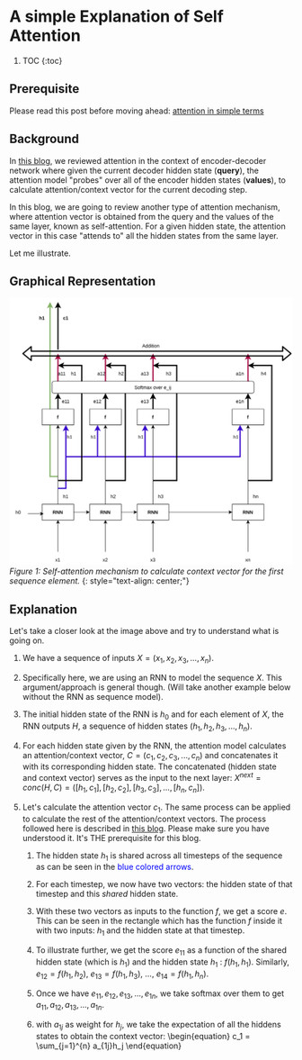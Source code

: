 # A simple Explanation of Self Attention 

1. TOC
{:toc}

## Prerequisite

Please read this post before moving ahead: [attention in simple terms](https://nonlocal.github.io/2020/04/07/attention.html)


## Background

In [this blog](https://nonlocal.github.io/2020/04/07/attention.html), we reviewed attention in the context of encoder-decoder network where given the current decoder hidden state (**query**), the attention model "probes" over all of the encoder hidden states (**values**), to calculate attention/context vector for the current decoding step.

In this blog, we are going to review another type of attention mechanism, where attention vector is obtained from the query and the values of the same layer, known as self-attention. For a given hidden state, the attention vector in this case "attends to" all the hidden states from the same layer.

Let me illustrate. 

## Graphical Representation

![](/images/Attention.jpg)
*Figure 1: Self-attention mechanism to calculate context vector for the first sequence element.*
{: style="text-align: center;"}


## Explanation
Let's take a closer look at the image above and try to understand what is going on.
 
1. We have a sequence of inputs $X = (x_1, x_2, x_3, ..., x_n)$.
2. Specifically here, we are using an RNN to model the sequence $X$. This argument/approach is general though. (Will take another example below without the RNN as sequence model).
3. The initial hidden state of the RNN is $h_0$ and for each element of $X$, the RNN outputs $H$, a sequence of hidden states $(h_1, h_2, h_3, ..., h_n)$.
4. For each hidden state given by the RNN, the attention model calculates an attention/context vector, $C = (c_1, c_2, c_3, ..., c_n)$ and concatenates it with its corresponding hidden state. The concatenated (hidden state and context vector) serves as the input to the next layer: $X^{next} = conc(H, C) = ([h_1, c_1], [h_2, c_2], [h_3, c_3], ..., [h_n, c_n])$.
5. Let's calculate the attention vector $c_1$. The same process can be applied to calculate the rest of the attention/context vectors. The process followed here is described in [this blog](https://nonlocal.github.io/2020/04/07/attention.html). Please make sure you have understood it. It's THE prerequisite for this blog.

    1. The hidden state $h_1$ is shared across all timesteps of the sequence as can be seen in the <span style="color:blue">blue colored arrows</span>.
    
    2. For each timestep, we now have two vectors: the hidden state of that timestep and this _shared_ hidden state.
    
    3. With these two vectors as inputs to the function $f$, we get a score $e$. This can be seen in the rectangle which has the function $f$ inside it with two inputs: $h_1$ and the hidden state at that timestep. 
    
    4. To illustrate further, we get the score $e_{11}$ as a function of the shared hidden state (which is $h_1$) and the hidden state $h_1$ : $f(h_1, h_1)$. Similarly, $e_{12} = f(h_1, h_2)$, $e_{13} = f(h_1, h_3)$, ..., $e_{14} = f(h_1, h_n)$.
    
    5. Once we have $e_{11}, e_{12}, e_{13}, ..., e_{1n}$, we take softmax over them to get $a_{11}, a_{12}, a_{13}, ..., a_{1n}$.
    
    6. with $a_{1j}$ as weight for $h_j$, we take the expectation of all the hiddens states to obtain the context vector: 
    \begin{equation}
    c_1 = \sum_{j=1}^{n} a_{1j}h_j
    \end{equation}
